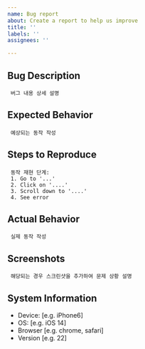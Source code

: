 ```yaml
---
name: Bug report
about: Create a report to help us improve
title: ''
labels: ''
assignees: ''

---
```


## Bug Description
     버그 내용 상세 설명

## Expected Behavior
     예상되는 동작 작성

## Steps to Reproduce
     동작 재현 단계:
     1. Go to '...'
     2. Click on '....'
     3. Scroll down to '....'
     4. See error

## Actual Behavior
     실제 동작 작성

## Screenshots
     해당되는 경우 스크린샷을 추가하여 문제 상황 설명

## System Information
 - Device: [e.g. iPhone6]
 - OS: [e.g. iOS 14]
 - Browser [e.g. chrome, safari]
 - Version [e.g. 22]
